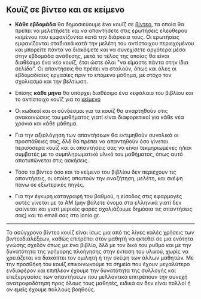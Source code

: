 ## Κουϊζ σε βίντεο και σε κείμενο

* **Κάθε εβδομάδα** θα δημοσιεύουμε ένα κουϊζ σε [βίντεο](https://edpuzzle.com), τα οποία θα πρέπει να μελετήσετε και να απαντήσετε στις ερωτήσεις ελεύθερου κειμένου που εμφανίζονται κατά την διάρκεια τους. Οι ερωτήσεις εμφανίζονται σταδιακά κατά την μελέτη του αντίστοιχου περιεχομένου και μπορείτε πάντα να διακόψετε και να συνεχίσετε αργότερα μέσα στην εβδομάδα ανάθεσης, μετά το τέλος της οποίας θα είναι διαθέσιμο ένα νέο κουϊζ, έτσι ώστε όλοι "να είμαστε πάντα στην ίδια σελίδα". Οι απαντήσεις θα πρέπει να σταλούν, όπως και όλες οι εβδομαδιαίες εργασίες πριν το επόμενο μάθημα, με στόχο τον σχολιασμό και την βελτίωση. 

* Επίσης **κάθε μήνα** θα υπάρχει διαθέσιμο ένα κεφάλαιο του βιβλίου και το αντίστοιχο κουϊζ για το [κείμενο](https://read.activelylearn.com)

* Οι κωδικοί και οι σύνδεσμοι για τα κουϊζ θα αναρτηθούν στις ανακοινώσεις του μαθήματος γιατί είναι διαφορετικοί για κάθε νέα χρόνια και κάθε μάθημα.

* Για την αξιολόγηση των απαντήσεων θα εκτιμηθούν συνολικά οι προσπάθειες σας, δλδ θα πρέπει να απαντηθούν όσο γίνεται περισόσερα κουϊζ και οι απαντήσεις σας να είναι τεκμηριωμένες ή/και συμβατές με το συμπληρωματικό υλικό του μαθήματος, όπως αυτό αποτυπώνεται στις ασκήσεις. 

* Τόσο τα βίντεο όσο και το κείμενο του βιβλίου δεν περιέχουν τις απαντήσεις, οι οποίες απαιτούν την αναζήτηση, μελέτη, και σκέψη πάνω σε εξωτερικές πηγές. 

* Για την έγκυρη καταγραφή του βαθμού, η είσοδος στις εφαρμογές αυτές γίνεται με το ΑΜ (μην βάλετε όνομα στα ελληνικά γιατί δεν φαίνεται και γιατί μερικές φορές σχολιάζουμε δημόσια τις απαντήσεις σας) και το email σας στο ionio.gr.

---

Το ασύγχρονο βίντεο κουίζ είναι ίσως μια από τις λίγες καλές χρήσεις των βιντεοδιαλέξεων, καθώς επιτρέπει στον μαθητή να εκτεθεί σε μια ενότητα γνώσης σχεδόν όπως με ένα βιβλίο, δλδ με τον δικό του ρυθμό και με την δυνατότητα της γρήγορης πλοήγησης στην έκταση του υλικού, χωρίς να χρειάζεται να διακόπτει τον ομιλητή ή την σκέψη των άλλων μαθητών. Με την προσθήκη του κουίζ επικοινωνούμε τα σημεία που έχουν μεγαλύτερο ενδιαφέρον και επιπλέον έχουμε την δυνατότητα της συλλογής και επεξεργασίας των απαντήσεων που μελλοντικά επιτρέπουν την συνεχή ανατροφοδότηση προς όλους τους μαθητές, ειδικά αν δεν είναι πολλοί ή αν εμείς έχουμε πολλούς βοηθούς.
